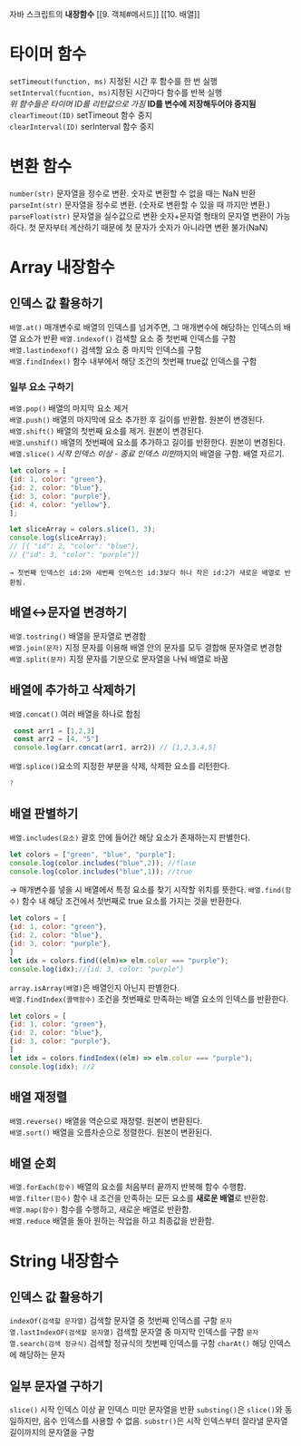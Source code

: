 자바 스크립트의 **내장함수**
[[9. 객체#메서드]] [[10. 배열]]

# 타이머 함수
`setTimeout(function, ms)` 지정된 시간 후 함수를 한 번 실행   
`setInterval(fucntion, ms)`지정된 시간마다 함수를 반복 실행   
*위 함수들은 타이머 ID를 리턴값으로 가짐* **ID를 변수에 저장해두어야 중지됨**   
`clearTimeout(ID)` setTimeout 함수 중지   
`clearInterval(ID)` serInterval 함수 중지   

# 변환 함수
`number(str)` 문자열을 정수로 변환. 숫자로 변환할 수 없을 때는 NaN 반환
`parseInt(str)` 문자열을 정수로 변환. (숫자로 변환할 수 있을 때 까지만 변환.)
`parseFloat(str)` 문자열을 실수값으로 변환
	숫자+문자열 형태의 문자열 변환이 가능하다.
	첫 문자부터 계산하기 때문에 첫 문자가 숫자가 아니라면 변환 불가(NaN)


# Array 내장함수
## 인덱스 값 활용하기
`배열.at()` 매개변수로 배열의 인덱스를 넘겨주면, 그 매개변수에 해당하는 인덱스의 배열 요소가 반환
`배열.indexof()` 검색할 요소 중 첫번째 인덱스를 구함   
`배열.lastindexof()` 검색할 요소 중 마지막 인덱스를 구함   
`배열.findIndex()`  함수 내부에서 해당 조건의 첫번째 true값 인덱스를 구함   

### 일부 요소 구하기
`배열.pop()` 배열의 마지막 요소 제거   
`배열.push()` 배열의 마지막에 요소 추가한 후 길이를 반환함. 원본이 변경된다.   
`배열.shift()` 배열의 첫번째 요소를 제거. 원본이 변경된다.   
`배열.unshif()` 배열의 첫번째에 요소를 추가하고 길이를 반환한다. 원본이 변경된다.   
`배열.slice()` *시작 인덱스 이상 - 종료 인덱스 미만*까지의 배열을 구함. 배열 자르기.   
``` js
let colors = [
{id: 1, color: "green"},
{id: 2, color: "blue"},
{id: 3, color: "purple"},
{id: 4, color: "yellow"},
];

let sliceArray = colors.slice(1, 3);
console.log(sliceArray);
// [{ "id": 2, "color": "blue"},
// {"id": 3, "color": "purple"}]
```
	→ 첫번째 인덱스인 id:2와 세번째 인덱스인 id:3보다 하나 작은 id:2가 새로운 배열로 반환됨.

## 배열↔️문자열 변경하기

`배열.tostring()` 배열을 문자열로 변경함   
`배열.join(문자)` 지정 문자를 이용해 배열 안의 문자를 모두 결합해 문자열로 변경함   
`배열.split(문자)` 지정 문자를 기분으로 문자열을 나눠 배열로 바꿈   



## 배열에 추가하고 삭제하기
`배열.concat()` 여러 배열을 하나로 합침
```javascript
 const arr1 = [1,2,3]
 const arr2 = [4, "5"]
 console.log(arr.concat(arr1, arr2)) // [1,2,3,4,5]
```

`배열.splice()`요소의 지정한 부분을 삭제, 삭제한 요소를 리턴한다.
```javascript
?
```

## 배열 판별하기
`배열.includes(요소)` 괄호 안에 들어간 해당 요소가 존재하는지 판별한다.   
```js
let colors = ["green", "blue", "purple"];
console.log(color.includes("blue",2)); //flase
console.log(color.includes("blue",1)); //true
```
→ 매개변수를 넣을 시 배열에서 특정 요소를 찾기 시작할 위치를 뜻한다.
`배열.find(함수)` 함수 내 해당 조건에서 첫번째로 true 요소를 가지는 것을 반환한다.   
```js
let colors = [
{id: 1, color: "green"},
{id: 2, color: "blue"},
{id: 3, color: "purple"},
]
let idx = colors.find((elm)=> elm.color === "purple");
console.log(idx);//{id: 3, color: "purple"}
```
`array.isArray(배열)`은 배열인지 아닌지 판별한다.   
`배열.findIndex(콜백함수)` 조건을 첫번째로 만족하는 배열 요소의 인덱스를 반환한다.   
```js
let colors = [
{id: 1, color: "green"},
{id: 2, color: "blue"},
{id: 3, color: "purple"},
]
let idx = colors.findIndex((elm) => elm.color === "purple");
console.log(idx); //2
```

## 배열 재정렬
`배열.reverse()` 배열을 역순으로 재정렬. 원본이 변환된다.   
`배열.sort()` 배열을 오름차순으로 정렬한다. 원본이 변환된다.   

## 배열 순회
`배열.forEach(함수)` 배열의 요소를 처음부터 끝까지 반복해 함수 수행함.   
`배열.filter(함수)` 함수 내 조건을 만족하는 모든 요소를 **새로운 배열**로 반환함.   
`배열.map(함수)` 함수를 수행하고, 새로운 배열로 반환함.   
`배열.reduce` 배열을 돌아 원하는 작업을 하고 최종값을 반환함.   


# String 내장함수

## 인덱스 값 활용하기
`indexOf(검색할 문자열)` 검색할 문자열 중 첫번째 인덱스를 구함
`문자열.lastIndexOF(검색할 문자열)` 검색할 문자열 중 마지막 인덱스를 구함
`문자열.search(검색 정규식)` 검색할 정규식의 첫번째 인덱스를 구함
`charAt()`  해당 인덱스에 해당하는 문자

## 일부 문자열 구하기
`slice()` 시작 인덱스 이상 끝 인덱스 미만 문자열을 반환
`substing()`은 `slice()`와 동일하지만, 음수 인덱스를 사용할 수 없음.
`substr()`은 시작 인덱스부터 잘라낼 문자열 길이까지의 문자열을 구함
